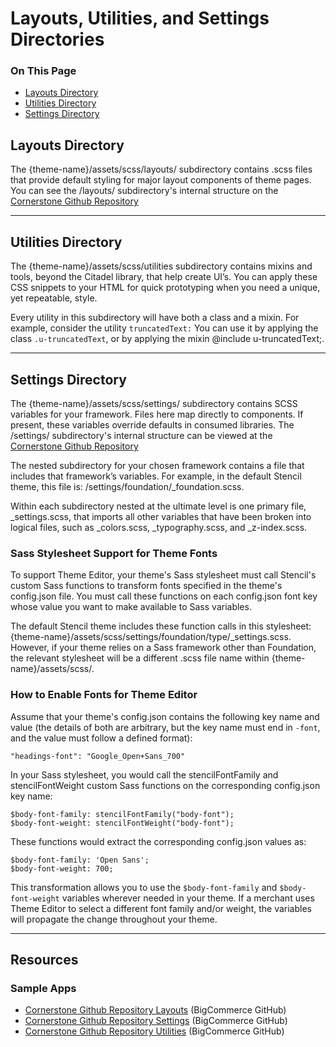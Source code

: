 <h1>Layouts, Utilities, and Settings Directories</h1>
<div class="otp" id="no-index">
	<h3> On This Page </h3>
	<ul>
    <li><a href="#layouts-utilities-settings_the-layouts-directory">Layouts Directory</a></li>
    <li><a href="#layouts-utilities-settings_the-utilities-directory">Utilities Directory</a></li>
    <li><a href="#layouts-utilities-settings_the-settings-directory">Settings Directory</a></li>
	</ul>
</div>

<a href='#layouts-utilities-settings_the-layouts-directory' aria-hidden='true' class='block-anchor'  id='layouts-utilities-settings_the-layouts-directory'><i aria-hidden='true' class='linkify icon'></i></a>

## Layouts Directory

The <span class="fp">{theme-name}/assets/scss/layouts/</span> subdirectory contains .scss files that provide default styling for major layout components of theme pages. You can see the <span class="fp">/layouts/</span> subdirectory's internal structure on the [Cornerstone Github Repository](https://github.com/bigcommerce/cornerstone/tree/master/assets/scss/layouts)

---

<a href='#layouts-utilities-settings_the-utilities-directory' aria-hidden='true' class='block-anchor'  id='layouts-utilities-settings_the-utilities-directory'><i aria-hidden='true' class='linkify icon'></i></a>

## Utilities Directory

The <span class="fp">{theme-name}/assets/scss/utilities</span> subdirectory contains mixins and tools, beyond the Citadel library, that help create UI’s. You can apply these CSS snippets to your HTML for quick prototyping when you need a unique, yet repeatable, style.

Every utility in this subdirectory will have both a class and a mixin. For example, consider the utility `truncatedText:` You can use it by applying the class `.u-truncatedText`, or by applying the mixin @include u-truncatedText;.

---

<a href='#layouts-utilities-settings_the-settings-directory' aria-hidden='true' class='block-anchor'  id='layouts-utilities-settings_the-settings-directory'><i aria-hidden='true' class='linkify icon'></i></a>

## Settings Directory

The <span class="fp">{theme-name}/assets/scss/settings/</span> subdirectory contains SCSS variables for your framework. Files here map directly to components. If present, these variables override defaults in consumed libraries. The <span class="fp">/settings/</span> subdirectory's internal structure can be viewed at the [Cornerstone Github Repository](https://github.com/bigcommerce/cornerstone/tree/master/assets/scss/settings) 
	
The nested subdirectory for your chosen framework contains a file that includes that framework’s variables. For example, in the default Stencil theme, this file is: <span class="fp">/settings/foundation/_foundation.scss</span>.

Within each subdirectory nested at the ultimate level is one primary file, <span class="fn">_settings.scss</span>, that imports all other variables that have been broken into logical files, such as <span class="fn">_colors.scss</span>, <span class="fn">_typography.scss</span>, and <span class="fn">_z-index.scss</span>.
	
### Sass Stylesheet Support for Theme Fonts
	
To support Theme Editor, your theme's Sass stylesheet must call Stencil's custom Sass functions to transform fonts specified in the theme's <span class="fn">config.json</span> file. You must call these functions on each <span class="fn">config.json</span> font key whose value you want to make available to Sass variables.

The default Stencil theme includes these function calls in this stylesheet:
<span class="fp">{theme-name}/assets/scss/settings/foundation/type/_settings.scss</span>. However, if your theme relies on a Sass framework other than Foundation, the relevant stylesheet will be a different .scss file name within <span class="fp">{theme-name}/assets/scss/</span>.

	
### How to Enable Fonts for Theme Editor

Assume that your theme's <span class="fn">config.json</span> contains the following key name and value (the details of both are arbitrary, but the key name must end in `-font`, and the value must follow a defined format):
	
`"headings-font": "Google_Open+Sans_700"`
	
In your Sass stylesheet, you would call the stencilFontFamily and stencilFontWeight custom Sass functions on the corresponding <span class="fn">config.json</span> key name:
	
```
$body-font-family: stencilFontFamily("body-font");
$body-font-weight: stencilFontWeight("body-font");
```

These functions would extract the corresponding <span class="fn">config.json</span> values as:

```
$body-font-family: 'Open Sans';
$body-font-weight: 700;
```
	
This transformation allows you to use the `$body-font-family` and `$body-font-weight` variables wherever needed in your theme. If a merchant uses Theme Editor to select a different font family and/or weight, the variables will propagate the change throughout your theme.


---

## Resources

### Sample Apps
* [Cornerstone Github Repository Layouts](https://github.com/bigcommerce/cornerstone/tree/master/assets/scss/layouts) (BigCommerce GitHub)
* [Cornerstone Github Repository Settings](https://github.com/bigcommerce/cornerstone/tree/master/assets/scss/settings) (BigCommerce GitHub)
* [Cornerstone Github Repository Utilities](https://github.com/bigcommerce/cornerstone/tree/master/assets/scss/utilities) (BigCommerce GitHub)


